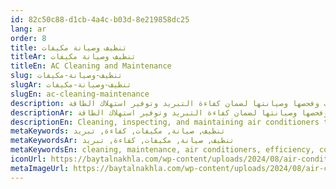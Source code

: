 ```yaml
---
id: 82c50c88-d1cb-4a4c-b03d-8e219858dc25
lang: ar
order: 8
title: تنظيف وصيانة مكيفات
titleAr: تنظيف وصيانة مكيفات
titleEn: AC Cleaning and Maintenance
slug: تنظيف-وصيانة-مكيفات
slugAr: تنظيف-وصيانة-مكيفات
slugEn: ac-cleaning-maintenance
description: تنظيف المكيفات وفحصها وصيانتها لضمان كفاءة التبريد وتوفير استهلاك الطاقة.
descriptionAr: تنظيف المكيفات وفحصها وصيانتها لضمان كفاءة التبريد وتوفير استهلاك الطاقة.
descriptionEn: Cleaning, inspecting, and maintaining air conditioners to ensure cooling efficiency and energy savings.
metaKeywords: تنظيف, صيانة, مكيفات, كفاءة, تبريد
metaKeywordsAr: تنظيف, صيانة, مكيفات, كفاءة, تبريد
metaKeywordsEn: cleaning, maintenance, air conditioners, efficiency, cooling
iconUrl: https://baytalnakhla.com/wp-content/uploads/2024/08/air-conditioner.png
metaImageUrl: https://baytalnakhla.com/wp-content/uploads/2024/08/air-conditioner.png
---
```


